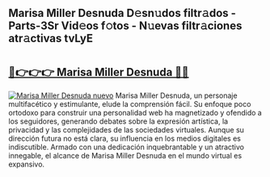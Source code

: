 ## Marisa Miller Desnuda D𝚎sn𝚞dos filtr𝚊dos - Parts-3Sr Vid𝚎os f𝚘tos - N𝚞evas filtr𝚊ciones atr𝚊ctivas tvLyE

# <h2><a href="http://mb9lmer.tromn.icu/?c=Marisa+Miller+Desnuda">🔗👉👉👉 Marisa Miller Desnuda 🔗🔗</a></h2>

[![Marisa Miller Desnuda nuevo](https://i.imgur.com/pEAQMta.gif)](http://mb9lmer.tromn.icu/?c=Marisa+Miller+Desnuda)
Marisa Miller Desnuda, un personaje multifacético y estimulante, elude la comprensión fácil. Su enfoque poco ortodoxo para construir una personalidad web ha magnetizado y ofendido a los seguidores, generando debates sobre la expresión artística, la privacidad y las complejidades de las sociedades virtuales. Aunque su dirección futura no está clara, su influencia en los medios digitales es indiscutible. Armado con una dedicación inquebrantable y un atractivo innegable, el alcance de Marisa Miller Desnuda en el mundo virtual es expansivo.
